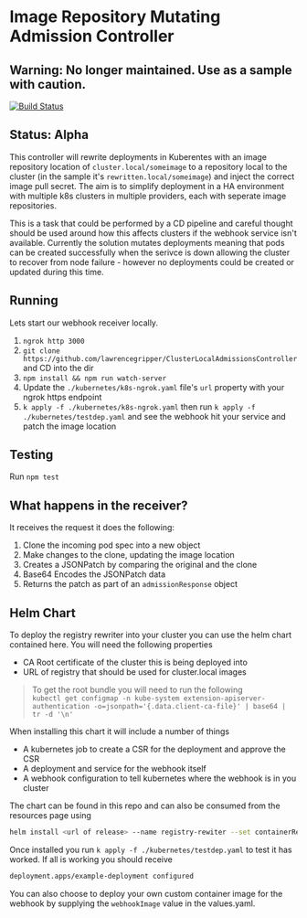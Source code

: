 # Image Repository Mutating Admission Controller

## Warning: No longer maintained. Use as a sample with caution. 

[![Build Status](https://travis-ci.com/lawrencegripper/MutatingAdmissionsController.svg?branch=master)](https://travis-ci.com/lawrencegripper/MutatingAdmissionsController)

## Status: Alpha

This controller will rewrite deployments in Kuberentes with an image repository location of `cluster.local/someimage` to a repository local to the cluster (in the sample it's `rewritten.local/someimage`) and inject the correct image pull secret. The aim is to simplify deployment in a HA environment with multiple k8s clusters in multiple providers, each with seperate image repositories. 

This is a task that could be performed by a CD pipeline and careful thought should be used around how this affects clusters if the webhook service isn't available. Currently the solution mutates deployments meaning that pods can be created successfully when the serivce is down allowing the cluster to recover from node failure - however no deployments could be created or updated during this time. 

## Running

Lets start our webhook receiver locally.

1. `ngrok http 3000`
2. `​git clone https://github.com/lawrencegripper/ClusterLocalAdmissionsController` and CD into the dir
3. `npm install && npm run watch-server`
4. Update the `./kubernetes/k8s-ngrok.yaml` file's `url` property with your ngrok https endpoint 
5. `k apply -f ./kubernetes/k8s-ngrok.yaml` then run `k apply -f ./kubernetes/testdep.yaml` and see the webhook hit your service and patch the image location

## Testing

Run `npm test`

## What happens in the receiver?

It receives the request it does the following:

1. Clone the incoming pod spec into a new object
2. Make changes to the clone, updating the image location
3. Creates a JSONPatch by comparing the original and the clone
4. Base64 Encodes the JSONPatch data
5. Returns the patch as part of an `admissionResponse` object

## Helm Chart

To deploy the registry rewriter into your cluster you can use the helm chart contained here. You will need the following properties

* CA Root certificate of the cluster this is being deployed into
* URL of registry that should be used for cluster.local images

> To get the root bundle you will need to run the following  
> `kubectl get configmap -n kube-system extension-apiserver-authentication -o=jsonpath='{.data.client-ca-file}' | base64 | tr -d '\n'`

When installing this chart it will include a number of things

* A kubernetes job to create a CSR for the deployment and approve the CSR
* A deployment and service for the webhook itself
* A webhook configuration to tell kubernetes where the webhook is in you cluster

The chart can be found in this repo and can also be consumed from the resources page using

```bash
helm install <url of release> --name registry-rewiter --set containerRegistryUrl=someurl.com,caBundle=<rootbundleasbase64>
```

Once installed you run `k apply -f ./kubernetes/testdep.yaml` to test it has worked. If all is working you should receive

```bash
deployment.apps/example-deployment configured
```

You can also choose to deploy your own custom container image for the webhook by supplying the `webhookImage` value in the values.yaml.
